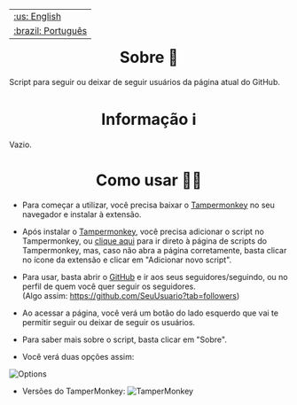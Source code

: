 <table align="right">
 <tr><td><a href="https://github.com/isyuricunha/auto-github-follow-and-unfollow/blob/main/readme.md">:us: English</a></td></tr>
 <tr><td><a href="https://github.com/isyuricunha/auto-github-follow-and-unfollow/blob/main/readme-pt-br.md">:brazil: Português</a></td></tr>
</table>

### <h1 align="center"> Sobre 📄 </h1>

Script para seguir ou deixar de seguir usuários da página atual do GitHub.<br>

### <h1 align="center"> Informação ℹ </h1>

Vazio.<br>

### <h1 align="center"> Como usar 👨‍💻 </h1>

- Para começar a utilizar, você precisa baixar o [Tampermonkey](https://tampermonkey.net/) no seu navegador e instalar à extensão.<br>

- Após instalar o [Tampermonkey](https://tampermonkey.net/), você precisa adicionar o script no Tampermonkey, ou [clique aqui](extension://iikmkjmpaadaobahmlepeloendndfphd/options.html#nav=dashboard) para ir direto à página de scripts do Tampermonkey, mas, caso não abra a página corretamente, basta clicar no ícone da extensão e clicar em "Adicionar novo script". <br>

- Para usar, basta abrir o [GitHub](https://github.com/) e ir aos seus seguidores/seguindo, ou no perfil de quem você quer seguir os seguidores. <br>
  (Algo assim: https://github.com/SeuUsuario?tab=followers)<br>

- Ao acessar a página, você verá um botão do lado esquerdo que vai te permitir seguir ou deixar de seguir os usuários. <br>

- Para saber mais sobre o script, basta clicar em "Sobre".

- Você verá duas opções assim: 

![Options](https://cdn.discordapp.com/attachments/1029239636259782713/1030736203265363988/unknown.png)

- Versões do TamperMonkey: ![TamperMonkey](https://user-images.githubusercontent.com/3022180/83837129-68bba300-a6aa-11ea-8635-eebb48de7bae.png)

